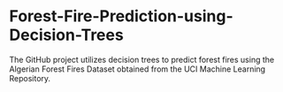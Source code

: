 # Forest-Fire-Prediction-using-Decision-Trees
The GitHub project utilizes decision trees to predict forest fires using the Algerian Forest Fires Dataset obtained from the UCI Machine Learning Repository.

